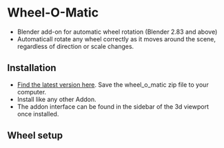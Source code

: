 # Wheel-O-Matic
- Blender add-on for automatic wheel rotation (Blender 2.83 and above)
- Automaticall rotate any wheel correctly as it moves around the scene, regardless of direction or scale changes.

## Installation
- [Find the latest version here](https://github.com/TechArtToolBox/wheel-o-matic/releases/latest). Save the wheel_o_matic zip file to your computer.
- Install like any other Addon.
- The addon interface can be found in the sidebar of the 3d viewport once installed. 

## Wheel setup




